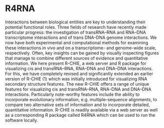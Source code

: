 # R4RNA

Interactions between biological entities are key to understanding their potential functional roles. Three fields of research have recently made particular progress: the investigation of transRNA–RNA and RNA–DNA transcriptome interactions and of trans DNA–DNA genome interactions. We now have both experimental and computational methods for examining these interactions in vivo and on a transcriptome- and genome-wide scale, respectively. Often, key insights can be gained by visually inspecting figures that manage to combine different sources of evidence and quantitative information. We here present R-CHIE, a web server and R package for visualizing cis and transRNA–RNA, RNA–DNA and DNA–DNA interactions. For this, we have completely revised and significantly extended an earlier version of R-CHIE (1) which was initially introduced for visualizing RNA secondary structure features. The new R-CHIE offers a range of unique features for visualizing cis and transRNA–RNA, RNA–DNA and DNA–DNA interactions. Particularly note-worthy features include the ability to incorporate evolutionary information, e.g. multiple-sequence alignments, to compare two alternative sets of information and to incorporate detailed, quantitative information. R-CHIE is readily available via a web server as well as a corresponding R package called R4RNA which can be used to run the software locally.
